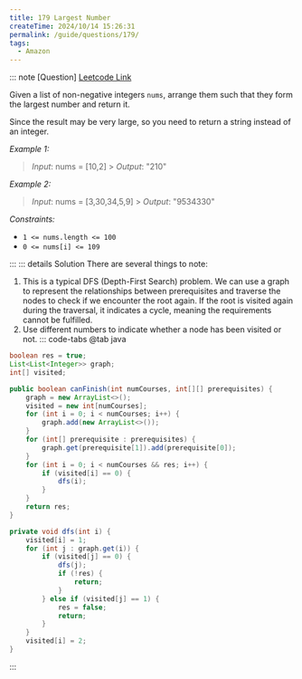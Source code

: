 ```yaml
---
title: 179 Largest Number
createTime: 2024/10/14 15:26:31
permalink: /guide/questions/179/
tags:
  - Amazon
---
```


::: note [Question]
[Leetcode Link](https://leetcode.com/problems/largest-number/description/?envType=company&envId=amazon&favoriteSlug=amazon-thirty-days)

Given a list of non-negative integers `nums`, arrange them such that they form the largest number and return it.

Since the result may be very large, so you need to return a string instead of an integer.

_Example 1:_

> _Input_: nums = [10,2] > _Output_: "210"

_Example 2:_

> _Input_: nums = [3,30,34,5,9] > _Output_: "9534330"

_Constraints:_

- `1 <= nums.length <= 100`
- `0 <= nums[i] <= 109`

:::
::: details Solution
There are several things to note:

1. This is a typical DFS (Depth-First Search) problem. We can use a graph to represent the relationships between prerequisites and traverse the nodes to check if we encounter the root again. If the root is visited again during the traversal, it indicates a cycle, meaning the requirements cannot be fulfilled.
2. Use different numbers to indicate whether a node has been visited or not.
   ::: code-tabs
   @tab java

```java
boolean res = true;
List<List<Integer>> graph;
int[] visited;

public boolean canFinish(int numCourses, int[][] prerequisites) {
    graph = new ArrayList<>();
    visited = new int[numCourses];
    for (int i = 0; i < numCourses; i++) {
        graph.add(new ArrayList<>());
    }
    for (int[] prerequisite : prerequisites) {
        graph.get(prerequisite[1]).add(prerequisite[0]);
    }
    for (int i = 0; i < numCourses && res; i++) {
        if (visited[i] == 0) {
            dfs(i);
        }
    }
    return res;
}

private void dfs(int i) {
    visited[i] = 1;
    for (int j : graph.get(i)) {
        if (visited[j] == 0) {
            dfs(j);
            if (!res) {
                return;
            }
        } else if (visited[j] == 1) {
            res = false;
            return;
        }
    }
    visited[i] = 2;
}
```

:::
